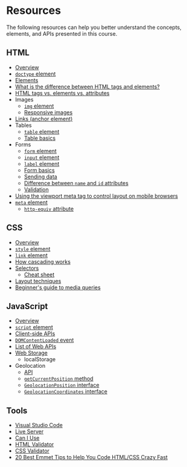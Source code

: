 # Resources

The following resources can help you better understand the concepts, elements, and APIs presented in this course.

## HTML

- [Overview](https://developer.mozilla.org/docs/Web/HTML)
- [`doctype` element](https://developer.mozilla.org/docs/Web/HTML/Quirks_Mode_and_Standards_Mode)
- [Elements](https://developer.mozilla.org/docs/Web/HTML/Element)
- [What is the difference between HTML tags and elements?](https://stackoverflow.com/questions/8937384/what-is-the-difference-between-html-tags-and-elements)
- [HTML tags vs. elements vs. attributes](https://www.456bereastreet.com/archive/200508/html_tags_vs_elements_vs_attributes/)
- Images
  - [`img` element](https://developer.mozilla.org/docs/Web/HTML/Element/Img)
  - [Responsive images](https://developer.mozilla.org/docs/Learn/HTML/Multimedia_and_embedding/Responsive_images)
- [Links (anchor element)](https://developer.mozilla.org/docs/Web/HTML/Element/a)
- Tables
  - [`table` element](https://developer.mozilla.org/docs/Web/HTML/Element/table)
  - [Table basics](https://developer.mozilla.org/docs/Learn/HTML/Tables/Basics)
- Forms
  - [`form` element](https://developer.mozilla.org/docs/Web/HTML/Element/form)
  - [`input` element](https://developer.mozilla.org/docs/Web/HTML/Element/Input)
  - [`label` element](https://developer.mozilla.org/docs/Web/HTML/Element/label)
  - [Form basics](https://developer.mozilla.org/docs/Learn/Forms)
  - [Sending data](https://developer.mozilla.org/docs/Learn/Forms/Sending_and_retrieving_form_data)
  - [Difference between `name` and `id` attributes](https://stackoverflow.com/questions/1397592/difference-between-id-and-name-attributes-in-html)
  - [Validation](https://developer.mozilla.org/docs/Learn/Forms/Form_validation)
- [Using the viewport meta tag to control layout on mobile browsers](https://developer.mozilla.org/docs/Mozilla/Mobile/Viewport_meta_tag)
- [`meta` element](https://developer.mozilla.org/docs/Web/HTML/Element/meta)
  - [`http-equiv` attribute](https://stackoverflow.com/questions/6771258/what-does-meta-http-equiv-x-ua-compatible-content-ie-edge-do)

## CSS

- [Overview](https://developer.mozilla.org/docs/Web/CSS)
- [`style` element](https://developer.mozilla.org/docs/Web/SVG/Element/style)
- [`link` element](https://developer.mozilla.org/docs/Web/HTML/Element/link)
- [How cascading works](https://developer.mozilla.org/docs/Learn/CSS/Building_blocks/Cascade_and_inheritance)
- [Selectors](https://developer.mozilla.org/docs/Learn/CSS/Building_blocks/Selectors)
  - [Cheat sheet](https://frontend30.com/css-selectors-cheatsheet/)
- [Layout techniques](https://developer.mozilla.org/docs/Learn/CSS/CSS_layout/Introduction)
- [Beginner's guide to media queries](https://developer.mozilla.org/docs/Learn/CSS/CSS_layout/Media_queries)

## JavaScript

- [Overview](https://developer.mozilla.org/docs/Web/javascript)
- [`script` element](https://developer.mozilla.org/docs/Web/HTML/Element/script)
- [Client-side APIs](https://developer.mozilla.org/docs/Learn/JavaScript/Client-side_web_APIs/Introduction)
- [`DOMContentLoaded` event](https://developer.mozilla.org/docs/Web/API/Document/DOMContentLoaded_event)
- [List of Web APIs](https://developer.mozilla.org/docs/Web/API)
- [Web Storage](https://developer.mozilla.org/docs/Web/API/Web_Storage_API)
  - localStorage
- Geolocation
  - [API](https://developer.mozilla.org/docs/Web/API/Geolocation_API)
  - [`getCurrentPosition` method](https://developer.mozilla.org/docs/Web/API/Geolocation/getCurrentPosition)
  - [`GeolocationPosition` interface](https://developer.mozilla.org/docs/Web/API/GeolocationPosition)
  - [`GeolocationCoordinates` interface](https://developer.mozilla.org/docs/Web/API/GeolocationCoordinates)

## Tools

- [Visual Studio Code](https://code.visualstudio.com/)
- [Live Server](https://marketplace.visualstudio.com/items?itemName=ritwickdey.LiveServer)
- [Can I Use](https://caniuse.com/)
- [HTML Validator](https://validator.w3.org/)
- [CSS Validator](http://www.css-validator.org/)
- [20 Best Emmet Tips to Help You Code HTML/CSS Crazy Fast](https://beebom.com/best-emmet-tips-to-code-htmlcss-fast/)